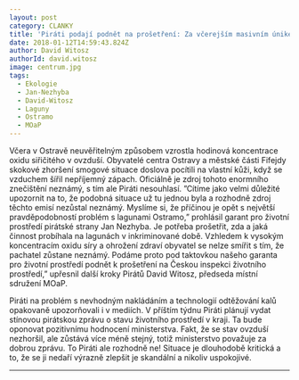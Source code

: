 ```yaml
---
layout: post
category: CLANKY
title: 'Piráti podají podnět na prošetření: Za včerejším masivním únikem oxidu síry jsou podle nich laguny Ostramo'
date: 2018-01-12T14:59:43.824Z
author: David Witosz
authorId: david.witosz
image: centrum.jpg
tags:
  - Ekologie
  - Jan-Nezhyba
  - David-Witosz
  - Laguny
  - Ostramo
  - MOaP
---
```

 
Včera v Ostravě neuvěřitelným způsobem vzrostla hodinová koncentrace oxidu siřičitého v ovzduší. Obyvatelé centra Ostravy a městské části  Fifejdy skokové zhoršení smogové situace doslova pocítili na vlastní kůži, když se vzduchem šířil nepříjemný zápach. Oficiálně je zdroj tohoto enormního znečištění neznámý, s tím ale Piráti nesouhlasí. ”Cítíme jako velmi důležité upozornit na to, že podobná situace už tu jednou byla a rozhodně zdroj těchto emisí nezůstal neznámý. Myslíme si, že příčinou je opět s největší pravděpodobností problém s lagunami Ostramo,” prohlásil garant pro životní prostředí pirátské strany Jan Nezhyba.
Je potřeba prošetřit, zda a jaká činnost probíhala na lagunách v inkriminované době. Vzhledem k vysokým koncentracím oxidu síry a ohrožení zdraví obyvatel se nelze smířit s tím, že pachatel zůstane neznámý. Podáme proto pod taktovkou našeho garanta pro životní prostředí podnět k prošetření na Českou inspekci životního prostředí,” upřesnil další kroky Pirátů David Witosz, předseda  místní sdružení MOaP.
 
Piráti na problém s nevhodným nakládáním a technologií odtěžování kalů opakovaně upozorňovali i v mediích. V příštím týdnu Piráti plánují vydat stínovou pirátskou zprávu o stavu životního prostředí v kraji. Ta bude oponovat pozitivnímu hodnocení ministerstva. Fakt, že se stav ovzduší nezhoršil, ale zůstává více méně stejný, totiž ministerstvo považuje za dobrou zprávu. To Piráti ale rozhodně ne! Situace je dlouhodobě kritická a to, že se ji nedaří výrazně zlepšit je skandální a nikoliv uspokojivé.

- - -
